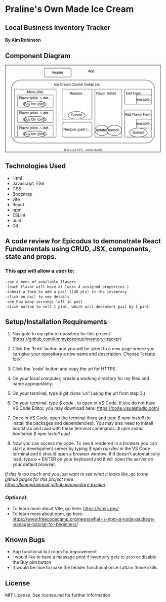 # Praline's Own Made Ice Cream
## Local Business Inventory Tracker

#### By Kim Robinson

## Component Diagram
 ![Diagram of components](src/assets/diagram.drawio.svg)

## Technologies Used

* Html
* Javascript, ES6
* CSS
* Bootstrap
* vite
* React
* npm 
* ESLint
* uuid
* Git

## A code review for Epicodus to demonstrate React Fundamentals using CRUD, JSX, components, state and props. 

###  This app will allow a user to:
    -see a menu of available flavors 
    -(each flavor will have at least 4 assigned properties )
    -submit a form to add a pail (130 pts) to the inventory
    -click on pail to see details
    -see how many servings left in pail
    -click button to sell 1 pint, which will decrement pail by 1 pint.

## Setup/Installation Requirements

1. Navigate to my github repository for this project (https://github.com/kimmykokonut/inventory-tracker)

2. Click the 'Fork' button and  you will be taken to a new page where you can give your repository a new name and description. Choose "create fork".

3. Click the 'code' button and copy the url for HTTPS.

4. On your local computer, create a working directory for my files and name appropriately.

5. On your terminal, type _$ git clone 'url'_ (using the url from step 3.)

6. On your terminal, type _$ code ._ to open in VS Code.  If you do not have VS Code Editor, you may download here: https://code.visualstudio.com/

7. Once in VS Code, open the terminal there and type _$ npm install_ (to install the packages and dependencies). You may also need to install bootstrap and uuid with these terminal commands: _$ npm install bootstrap_
_$ npm install uuid_

8.  Now you can access my code. To see it rendered in a browser you can start a development server by typing _$ npm run dev_ in the VS Code terminal and it should open a browser window.  If it doesn't automatically load, type o + ENTER on your keyboard and it will open the server on your default browser.

_If this is too much and you just want to see what it looks like, go to my github pages for this project here:  https://kimmykokonut.github.io/inventory-tracker_

### Optional:
* To learn more about Vite, go here: https://vitejs.dev/
* To learn more about npm, go here: https://www.freecodecamp.org/news/what-is-npm-a-node-package-manager-tutorial-for-beginners/

## Known Bugs
* App functional but room for improvement
* I would like to have a message print if inventory gets to zero or disable the Buy pint button
* It would be nice to make the header functional once I attain those skills

## License
MIT License. See license.md for further information